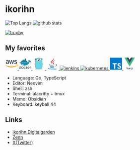 # ikorihn

<p style="text-align: left;"> 
  <img alt="Top Langs" height="150px" src="https://github-readme-stats.vercel.app/api/top-langs/?username=ikorihn&show_icons=true&theme=tokyonight" />
  <img alt="github stats" height="150px" src="https://github-readme-stats.vercel.app/api?username=ikorihn&theme=tokyonight&show_icons=ture" />
</p>

[![trophy](https://github-profile-trophy.vercel.app/?username=ikorihn)](https://github.com/ryo-ma/github-profile-trophy)

## My favorites

<p align="left">
  <a href="https://aws.amazon.com" target="_blank" rel="noreferrer">
    <img
      src="https://raw.githubusercontent.com/devicons/devicon/master/icons/amazonwebservices/amazonwebservices-original-wordmark.svg"
      alt="aws" width="40" height="40" />
  </a>
  <a href="https://www.docker.com/" target="_blank" rel="noreferrer">
    <img src="https://raw.githubusercontent.com/devicons/devicon/master/icons/docker/docker-original-wordmark.svg"
      alt="docker" width="40" height="40" />
  </a>
  <a href="https://golang.org" target="_blank" rel="noreferrer">
    <img src="https://raw.githubusercontent.com/devicons/devicon/master/icons/go/go-original.svg" alt="go" width="40"
      height="40" />
  </a>
  <a href="https://www.java.com" target="_blank" rel="noreferrer">
    <img src="https://raw.githubusercontent.com/devicons/devicon/master/icons/java/java-original.svg" alt="java"
      width="40" height="40" />
  </a>
  <a href="https://www.jenkins.io" target="_blank" rel="noreferrer">
    <img src="https://www.vectorlogo.zone/logos/jenkins/jenkins-icon.svg" alt="jenkins" width="40" height="40" />
  </a>
  <a href="https://kubernetes.io" target="_blank" rel="noreferrer">
    <img src="https://www.vectorlogo.zone/logos/kubernetes/kubernetes-icon.svg" alt="kubernetes" width="40"
      height="40" />
  </a>
  <a href="https://www.typescriptlang.org/" target="_blank" rel="noreferrer">
    <img src="https://raw.githubusercontent.com/devicons/devicon/master/icons/typescript/typescript-original.svg"
      alt="typescript" width="40" height="40" />
  </a>
  <a href="https://vuejs.org/" target="_blank" rel="noreferrer">
    <img src="https://raw.githubusercontent.com/devicons/devicon/master/icons/vuejs/vuejs-original-wordmark.svg"
      alt="vuejs" width="40" height="40" />
  </a>
</p>

- Language: Go, TypeScript
- Editor: Neovim
- Shell: zsh
- Terminal: alacritty + tmux
- Memo: Obsidian
- Keyboard: keyball 44

## Links

- [ikorihn Digitalgarden](https://ikorihn.github.io/digitalgarden/)
- [Zenn](https://twitter.com/r57ty7)
- [X(Twitter)](https://zenn.dev/r57ty7)

